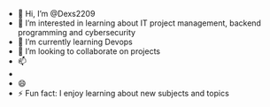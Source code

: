 - 👋 Hi, I’m @Dexs2209
- 👀 I’m interested in learning about IT project management, backend programming and cybersecurity
- 🌱 I’m currently learning Devops
- 💞️ I’m looking to collaborate on projects
- 📫
- 
- 😄 
- ⚡ Fun fact: I enjoy learning about new subjects and topics

<!---
Dexs2209/Dexs2209 is a ✨ special ✨ repository because its `README.md` (this file) appears on your GitHub profile.
You can click the Preview link to take a look at your changes.
--->
